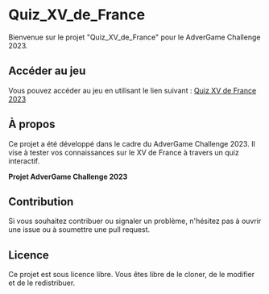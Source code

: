 # Quiz_XV_de_France

Bienvenue sur le projet "Quiz_XV_de_France" pour le AdverGame Challenge 2023.

## Accéder au jeu

Vous pouvez accéder au jeu en utilisant le lien suivant : [Quiz XV de France 2023](https://quiz-xv-de-france-2023.000webhostapp.com/)

## À propos

Ce projet a été développé dans le cadre du AdverGame Challenge 2023. Il vise à tester vos connaissances sur le XV de France à travers un quiz interactif.

**Projet AdverGame Challenge 2023**

## Contribution

Si vous souhaitez contribuer ou signaler un problème, n'hésitez pas à ouvrir une issue ou à soumettre une pull request.

## Licence

Ce projet est sous licence libre. Vous êtes libre de le cloner, de le modifier et de le redistribuer.
